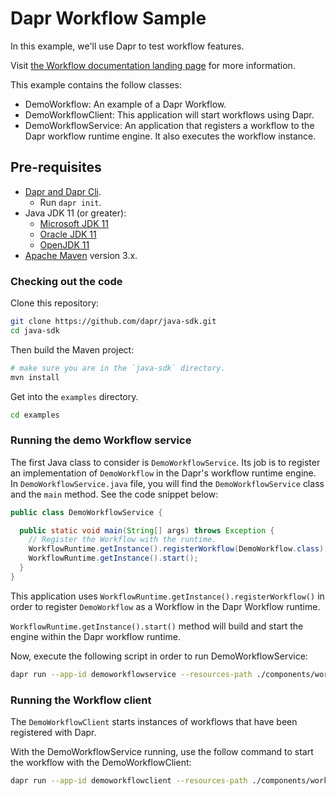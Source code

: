 # Dapr Workflow Sample

In this example, we'll use Dapr to test workflow features.

Visit [the Workflow documentation landing page](https://docs.dapr.io/developing-applications/building-blocks/workflow) for more information.

This example contains the follow classes:

* DemoWorkflow: An example of a Dapr Workflow.
* DemoWorkflowClient: This application will start workflows using Dapr.
* DemoWorkflowService: An application that registers a workflow to the Dapr workflow runtime engine. It also executes the workflow instance.
 
## Pre-requisites

* [Dapr and Dapr Cli](https://docs.dapr.io/getting-started/install-dapr/).
  * Run `dapr init`.
* Java JDK 11 (or greater):
    * [Microsoft JDK 11](https://docs.microsoft.com/en-us/java/openjdk/download#openjdk-11)
    * [Oracle JDK 11](https://www.oracle.com/technetwork/java/javase/downloads/index.html#JDK11)
    * [OpenJDK 11](https://jdk.java.net/11/)
* [Apache Maven](https://maven.apache.org/install.html) version 3.x.

### Checking out the code

Clone this repository:

```sh
git clone https://github.com/dapr/java-sdk.git
cd java-sdk
```

Then build the Maven project:

```sh
# make sure you are in the `java-sdk` directory.
mvn install
```

Get into the `examples` directory.
```sh
cd examples
```

### Running the demo Workflow service

The first Java class to consider is `DemoWorkflowService`. Its job is to register an implementation of `DemoWorkflow` in the Dapr's workflow runtime engine. In `DemoWorkflowService.java` file, you will find the `DemoWorkflowService` class and the `main` method. See the code snippet below:

```java
public class DemoWorkflowService {

  public static void main(String[] args) throws Exception {
    // Register the Workflow with the runtime.
    WorkflowRuntime.getInstance().registerWorkflow(DemoWorkflow.class);
    WorkflowRuntime.getInstance().start();
  }
}
```

This application uses `WorkflowRuntime.getInstance().registerWorkflow()` in order to register `DemoWorkflow` as a Workflow in the Dapr Workflow runtime.

`WorkflowRuntime.getInstance().start()` method will build and start the engine within the Dapr workflow runtime.

Now, execute the following script in order to run DemoWorkflowService:
```sh
dapr run --app-id demoworkflowservice --resources-path ./components/workflows --dapr-grpc-port 4001 -- java -jar target/dapr-java-sdk-examples-exec.jar io.dapr.examples.workflows.DemoWorkflowService
```

### Running the Workflow client

The `DemoWorkflowClient` starts instances of workflows that have been registered with Dapr.

With the DemoWorkflowService running, use the follow command to start the workflow with the DemoWorkflowClient:

```sh
dapr run --app-id demoworkflowclient --resources-path ./components/workflows --dapr-grpc-port 4001 -- java -jar target/dapr-java-sdk-examples-exec.jar io.dapr.examples.workflows.DemoWorkflowClient
```
